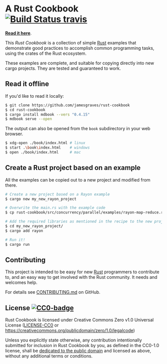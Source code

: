 # A Rust Cookbook &emsp; [![Build Status travis]][travis]

[Build Status travis]: https://api.travis-ci.com/jamesgraves/rust-cookbook.svg?branch=main
[travis]: https://travis-ci.com/jamesgraves/rust-cookbook

**[Read it here]**.

This _Rust Cookbook_ is a collection of simple [Rust] examples that
demonstrate good practices to accomplish common programming tasks,
using the crates of the Rust ecosystem.

These examples are complete, and suitable for copying directly into
new cargo projects. They are tested and guaranteed to work.

## Read it offline

If you'd like to read it locally:

```bash
$ git clone https://github.com/jamesgraves/rust-cookbook
$ cd rust-cookbook
$ cargo install mdbook --vers "0.4.15"
$ mdbook serve --open
```

The output can also be opened from the `book` subdirectory in your web browser.

```bash
$ xdg-open ./book/index.html # linux
$ start .\book\index.html    # windows
$ open ./book/index.html     # mac
```

[Read it here]: https://jamesgraves.github.io/rust-cookbook
[Rust]: https://www.rust-lang.org/

## Create a Rust project based on an example

All the examples can be copied out to a new project and modified from there.

```bash
# Create a new project based on a Rayon example
$ cargo new my_new_rayon_project

# Overwrite the main.rs with the example code
$ cp rust-cookbook/src/concurrency/parallel/examples/rayon-map-reduce.rs my_new_rayon_project/src/main.rs

# Add the required libraries as mentioned in the recipe to the new project's Cargo.toml
$ cd my_new_rayon_project/
$ cargo add rayon

# Run it!
$ cargo run
```

## Contributing

This project is intended to be easy for new [Rust] programmers to
contribute to, and an easy way to get involved with the Rust
community. It needs and welcomes help.

For details see [CONTRIBUTING.md](CONTRIBUTING.md) on GitHub.

## License [![CC0-badge]][CC0-deed]

Rust Cookbook is licensed under Creative Commons Zero v1.0 Universal License
([LICENSE-CC0](LICENSE-CC0) or https://creativecommons.org/publicdomain/zero/1.0/legalcode)

Unless you explicitly state otherwise, any contribution intentionally submitted
for inclusion in Rust Cookbook by you, as defined in the CC0-1.0 license, shall be
[dedicated to the public domain][CC0-deed] and licensed as above, without any additional
terms or conditions.

[CC0-deed]: https://creativecommons.org/publicdomain/zero/1.0/deed.en
[CC0-badge]: https://mirrors.creativecommons.org/presskit/buttons/80x15/svg/cc-zero.svg
